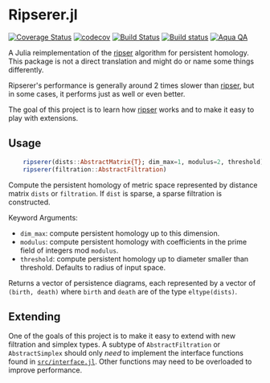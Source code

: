# Ripserer.jl

[![Coverage Status](https://coveralls.io/repos/github/mtsch/Ripserer.jl/badge.svg?branch=master)](https://coveralls.io/github/mtsch/Ripserer.jl?branch=master)
[![codecov](https://codecov.io/gh/mtsch/Ripserer.jl/branch/master/graph/badge.svg)](https://codecov.io/gh/mtsch/Ripserer.jl)
[![Build Status](https://travis-ci.org/mtsch/Ripserer.jl.svg?branch=master)](https://travis-ci.org/mtsch/Ripserer.jl)
[![Build status](https://ci.appveyor.com/api/projects/status/cc709npw3lp76yc8?svg=true)](https://ci.appveyor.com/project/mtsch/ripserer-jl)
[![Aqua QA](https://img.shields.io/badge/Aqua.jl-%F0%9F%8C%A2-aqua.svg)](https://github.com/tkf/Aqua.jl)

A Julia reimplementation of the [ripser](https://github.com/Ripser/ripser) algorithm for
persistent homology. This package is not a direct translation and might do or name some
things differently.

Ripserer's performance is generally around 2 times slower than
[ripser](https://github.com/Ripser/ripser), but in some cases, it performs just as well or
even better.

The goal of this project is to learn how [ripser](https://github.com/Ripser/ripser) works
and to make it easy to play with extensions.

## Usage

```julia
    ripserer(dists::AbstractMatrix{T}; dim_max=1, modulus=2, threshold)
    ripserer(filtration::AbstractFiltration)
```

Compute the persistent homology of metric space represented by distance matrix `dists` or
`filtration`. If `dist` is sparse, a sparse filtration is constructed.

Keyword Arguments:

* `dim_max`: compute persistent homology up to this dimension.
* `modulus`: compute persistent homology with coefficients in the prime field of integers
             mod `modulus`.
* `threshold`: compute persistent homology up to diameter smaller than threshold.
               Defaults to radius of input space.

Returns a vector of persistence diagrams, each represented by a vector of `(birth, death)`
where `birth` and `death` are of the type `eltype(dists)`.

## Extending

One of the goals of this project is to make it easy to extend with new filtration and
simplex types. A subtype of `AbstractFiltration` or `AbstractSimplex` should only _need_ to
implement the interface functions found in [`src/interface.jl`](src/interface.jl). Other
functions may need to be overloaded to improve performance.
